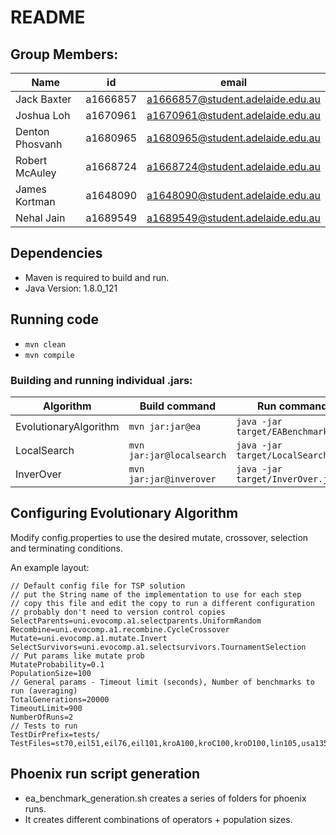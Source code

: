 # README
## Group Members:
Name | id | email
--- | --- | ---
Jack Baxter | a1666857 | a1666857@student.adelaide.edu.au
Joshua Loh | a1670961 | a1670961@student.adelaide.edu.au
Denton Phosvanh | a1680965 | a1680965@student.adelaide.edu.au
Robert McAuley | a1668724 | a1668724@student.adelaide.edu.au
James Kortman | a1648090 | a1648090@student.adelaide.edu.au
Nehal Jain | a1689549 | a1689549@student.adelaide.edu.au

## Dependencies
- Maven is required to build and run.
- Java Version: 1.8.0_121

## Running code
- `mvn clean`
- `mvn compile`

### Building and running individual .jars:
Algorithm | Build command | Run command
--- | --- | ---
EvolutionaryAlgorithm | `mvn jar:jar@ea` | `java -jar target/EABenchmark.jar`
LocalSearch | `mvn jar:jar@localsearch` | `java -jar target/LocalSearch.jar`
InverOver | `mvn jar:jar@inverover` | `java -jar target/InverOver.jar`

## Configuring Evolutionary Algorithm
Modify config.properties to use the desired mutate, crossover, selection and terminating conditions.

An example layout:
```
// Default config file for TSP solution
// put the String name of the implementation to use for each step
// copy this file and edit the copy to run a different configuration
// probably don't need to version control copies
SelectParents=uni.evocomp.a1.selectparents.UniformRandom
Recombine=uni.evocomp.a1.recombine.CycleCrossover
Mutate=uni.evocomp.a1.mutate.Invert
SelectSurvivors=uni.evocomp.a1.selectsurvivors.TournamentSelection
// Put params like mutate prob
MutateProbability=0.1
PopulationSize=100
// General params - Timeout limit (seconds), Number of benchmarks to run (averaging)
TotalGenerations=20000
TimeoutLimit=900
NumberOfRuns=2
// Tests to run
TestDirPrefix=tests/
TestFiles=st70,eil51,eil76,eil101,kroA100,kroC100,kroD100,lin105,usa13509
```

## Phoenix run script generation
- ea_benchmark_generation.sh creates a series of folders for phoenix runs.
- It creates different combinations of operators + population sizes.
